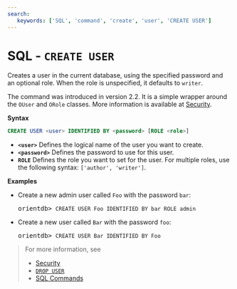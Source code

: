 ```yaml
---
search:
   keywords: ['SQL', 'command', 'create', 'user', 'CREATE USER']
---
```


# SQL - `CREATE USER `

Creates a user in the current database, using the specified password and an optional role.  When the role is unspecified, it defaults to `writer`.  

The command was introduced in version 2.2.  It is a simple wrapper around the `OUser` and `ORole` classes.  More information is available at [Security](../security/Security.md).

**Syntax**

```sql
CREATE USER <user> IDENTIFIED BY <password> [ROLE <role>]
```

- **`<user>`** Defines the logical name of the user you want to create.
- **`<password>`** Defines the password to use for this user.
- **`ROLE`** Defines the role you want to set for the user.  For multiple roles, use the following syntax: `['author', 'writer']`.

**Examples**

- Create a new admin user called `Foo` with the password `bar`:

  <pre>
  orientdb> <code class="lang-sql userinput">CREATE USER Foo IDENTIFIED BY bar ROLE admin</code>
  </pre>

- Create a new user called `Bar` with the password `foo`:

  <pre>
  orientdb> <code class='lang-sql userinput'>CREATE USER Bar IDENTIFIED BY Foo</code>
  </pre>

>For more information, see
>
>- [Security](../security/Security.md)
>- [`DROP USER`](SQL-Drop-User.md)
>- [SQL Commands](SQL.md)
